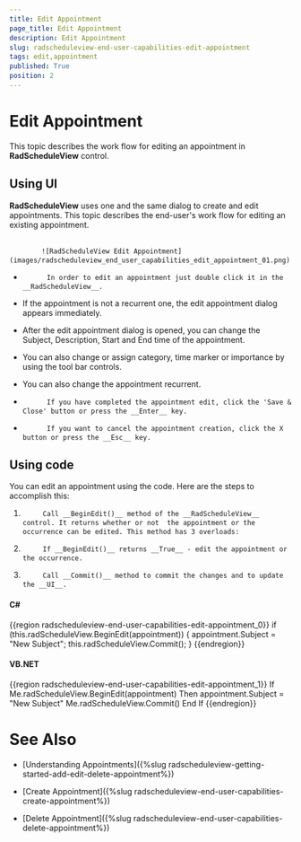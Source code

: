 ```yaml
---
title: Edit Appointment
page_title: Edit Appointment
description: Edit Appointment
slug: radscheduleview-end-user-capabilities-edit-appointment
tags: edit,appointment
published: True
position: 2
---
```


# Edit Appointment



This topic describes the work flow for editing an appointment in __RadScheduleView__ control.
      

## Using UI

__RadScheduleView__ uses one and the same dialog to create and edit appointments. This topic describes the end-user's work flow for editing an existing appointment.
        




               
            ![RadScheduleView Edit Appointment](images/radscheduleview_end_user_capabilities_edit_appointment_01.png)

* 
            In order to edit an appointment just double click it in the __RadScheduleView__.
          

* If the appointment is not a recurrent one, the edit appointment dialog appears immediately. 

* After the edit appointment dialog is opened, you can change the Subject, Description, Start and End time of the appointment.

* You can also change or assign category, time marker or importance by using the tool bar controls.

* You can also change the appointment recurrent.

* 
            If you have completed the appointment edit, click the 'Save & Close' button or press the __Enter__ key.
          

* 
            If you want to cancel the appointment creation, click the X button or press the __Esc__ key.
          

## Using code

You can edit an appointment using the code. Here are the steps to accomplish this:

1. 
            Call __BeginEdit()__ method of the __RadScheduleView__ control. It returns whether or not  the appointment or the occurrence can be edited. This method has 3 overloads:
          

1. 
            If __BeginEdit()__ returns __True__ - edit the appointment or the occurrence.
          

1. 
            Call __Commit()__ method to commit the changes and to update the __UI__.
          

#### __C#__

{{region radscheduleview-end-user-capabilities-edit-appointment_0}}
	if (this.radScheduleView.BeginEdit(appointment))
	{
	    appointment.Subject = "New Subject";
	    this.radScheduleView.Commit();
	}
	{{endregion}}



#### __VB.NET__

{{region radscheduleview-end-user-capabilities-edit-appointment_1}}
	If Me.radScheduleView.BeginEdit(appointment) Then
	 appointment.Subject = "New Subject"
	 Me.radScheduleView.Commit()
	End If
	{{endregion}}



# See Also

 * [Understanding Appointments]({%slug radscheduleview-getting-started-add-edit-delete-appointment%})

 * [Create Appointment]({%slug radscheduleview-end-user-capabilities-create-appointment%})

 * [Delete Appointment]({%slug radscheduleview-end-user-capabilities-delete-appointment%})

